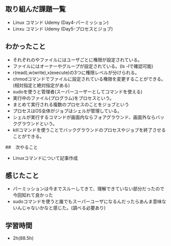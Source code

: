 ## 取り組んだ課題一覧

- Linux コマンド Udemy (Day4-パーミッション)
- Linxu コマンド Udemy (Day5-プロセスとジョブ)

## わかったこと

- それぞれのやファイルにはユーザごとに権限が設定されている。
- ファイルにはオーナーやグループが設定されている。(ls -lで確認可能)
- r(read),w(write),x(execute)の3つに権限レベルが分けられる。
- chmodコマンドでファイルに設定されている権限を変更することができる。
  (相対指定と絶対指定がある)
- sudoを使うと管理者(スーパーユーザーとしてコマンドを使える)
- 実行中のファイル(プログラム)をプロセスという。
- まとめて実行される複数のプロセスのことをジョブという
- プロセスはOS全体がジョブはシェルが管理している。
- シェルが実行するコマンドが画面内ならフォアグラウンド、画面外ならバックグラウンドという。
- killコマンドを使うことでバックグラウンドのプロセスやジョブを終了させることができる。

##　次やること
- Linuxコマンドについて記事作成
## 感じたこと
- パーミッションは今までスルーしてきて、理解できていない部分だったので今回知れて良かった
- sudoコマンドを使うと誰でもスーパーユーザになるんだったらあんま意味ないんじゃないかなと感じた。(調べる必要あり)
## 学習時間
- 2h(88.5h)
